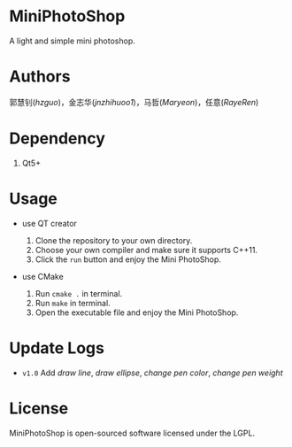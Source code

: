 # MiniPhotoShop
A light and simple mini photoshop.

# Authors
郭慧钊(*hzguo*)，金志华(*jnzhihuoo1*)，马哲(*Maryeon*)，任意(*RayeRen*)

# Dependency
1. Qt5+

# Usage
- use QT creator
    1. Clone the repository to your own directory.
    2. Choose your own compiler and make sure it supports C++11.
    3. Click the `run` button and enjoy the Mini PhotoShop.
    
- use CMake
    1. Run `cmake .` in terminal.
    2. Run `make` in terminal.
    3. Open the executable file and enjoy the Mini PhotoShop.

# Update Logs
- `v1.0` Add *draw line*, *draw ellipse*, *change pen color*, *change pen weight*

# License
MiniPhotoShop is open-sourced software licensed under the LGPL.

